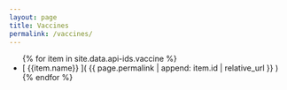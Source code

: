 ```yaml
---
layout: page
title: Vaccines
permalink: /vaccines/
---
```


<ul class="col2">
    {% for item in site.data.api-ids.vaccine %}
        <li>
        [ {{item.name}} ]( {{ page.permalink | append: item.id  | relative_url }} )   
        </li>
    {% endfor %}
</ul>
